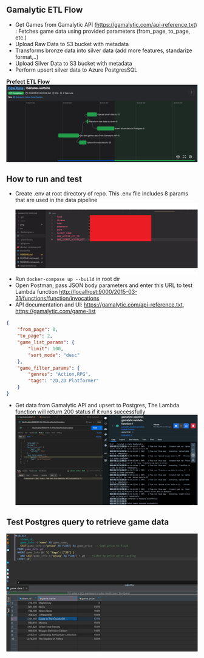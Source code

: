 ## Gamalytic ETL Flow
- Get Games from Gamalytic API (https://gamalytic.com/api-reference.txt) : Fetches game data using provided parameters (from_page, to_page, etc.)
- Upload Raw Data to S3 bucket with metadata
- Transforms bronze data into silver data (add more features, standarize format,..)
- Upload Silver Data to S3 bucket with metadata
- Perform upsert silver data to Azure PostgresSQL

**Prefect ETL Flow**![Prefect ETL flow](png/prefect-flow.png)
## How to run and test
- Create .env at root directory of repo. This .env file includes 8 params that are used in the data pipeline  
![env params](png/env-params.png)
- Run `docker-compose up --build` in root dir
- Open Postman, pass JSON body parameters and enter this URL to test Lambda function  [http://localhost:9000/2015-03-31/functions/function/invocations](http://localhost:9000/2015-03-31/functions/function/invocations)
- API documentation and UI: https://gamalytic.com/api-reference.txt, https://gamalytic.com/game-list
```json
{
    "from_page": 0,
    "to_page": 2,
    "game_list_params": {
        "limit": 100,
        "sort_mode": "desc"
    },
    "game_filter_params": {
        "genres": "Action,RPG",
        "tags": "2D,2D Platformer"
    }
}
```
- Get data from Gamalytic API and upsert to Postgres, The Lambda function will return 200 status if it runs successfully
![postman run test](png/postman-run-test.png)
## Test Postgres query to retrieve game data
![sql query](png/sql-query.png)

